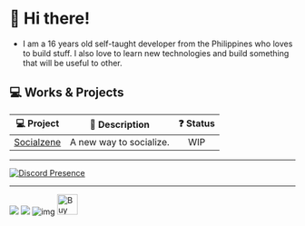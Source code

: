 # 👋 Hi there!
- I am a 16 years old self-taught developer from the Philippines who loves to build stuff.
I also love to learn new technologies and build something that will be useful to other.

## 💻 Works & Projects
|  💻 Project  | 📜 Description | ❓ Status |
|:------------------------------------:|:------------------------:|:---:|
| [Socialzene](https://socialzene.xyz) | A new way to socialize.  | WIP |

---

[![Discord Presence](https://lanyard.cnrad.dev/api/1028961609785278464)](https://discord.com/users/1028961609785278464)

---

<a href="https://bsky.app/profile/rhylso.metalitybyte.com"><img src="https://img.shields.io/badge/bluesky-lightgreen?style=for-the-badge" /></a>
<a href="https://x/rhylso"><img src="https://img.shields.io/badge/twitter/x-lightgreen?style=for-the-badge" /></a>
![img](https://komarev.com/ghpvc/?username=rhylso&style=for-the-badge&color=00bf63)
<a href='https://ko-fi.com/T6T416QB19' target='_blank'><img height='36' style='border:0px;height:36px;' src='https://storage.ko-fi.com/cdn/kofi3.png?v=6' border='0' alt='Buy Me a Coffee at ko-fi.com' /></a>
